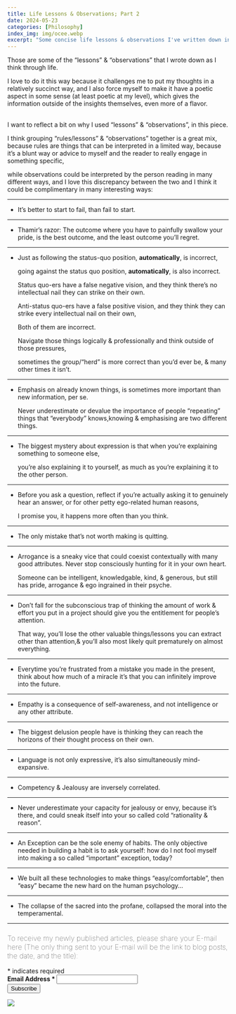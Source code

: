 ```yaml
---
title: Life Lessons & Observations; Part 2
date: 2024-05-23 
categories: [Philosophy]
index_img: img/ocee.webp
excerpt: "Some concise life lessons & observations I've written down in a semi-poetic way.. "
---
```


Those are some of the “lessons” & “observations” that I wrote down as I think through life.

I love to do it this way because it challenges me to put my thoughts in a relatively succinct way, and I also force myself to make it have a poetic aspect in some sense (at least poetic at my level), which gives the information outside of the insights themselves, even more of a flavor.
<br><br>

I want to reflect a bit on why I used “lessons” & “observations”, in this piece.

I think grouping “rules/lessons” & “observations” together is a great mix, because rules are things that can be interpreted in a limited way, because it’s a blunt way or advice to myself and the reader to really engage in something specific,

while observations could be interpreted by the person reading in many different ways, and I love this discrepancy between the two and I think it could be complimentary in many interesting ways:
<br>
<hr>

* It’s better to start to fail, than fail to start.
<hr>

* Thamir’s razor: 
The outcome where you have to painfully swallow your pride, is the best outcome, and the least outcome you’ll regret.
<hr>

* Just as following the status-quo position, <b>automatically</b>, is incorrect, 

    going against the status quo position, <b>automatically</b>, is also incorrect.

    Status quo-ers have a false negative vision, and they think there’s no intellectual nail they can strike on their own.

    Anti-status quo-ers have a false positive vision, and they think they can strike every intellectual nail on their own,

    Both of them are incorrect.

    Navigate those things logically & professionally and think outside of those pressures,

    sometimes the group/“herd” is more correct than you’d ever be, & many other times it isn’t.
<hr>

* Emphasis on already known things, is sometimes more important than new information, per se.

    Never underestimate or devalue the importance of people “repeating” things that “everybody” knows,knowing & emphasising are two different things.
<hr>

* The biggest mystery about expression is that when you’re explaining something to someone else, 
    
    you’re also explaining it to yourself, as much as you’re explaining it to the other person. 
<hr>

* Before you ask a question, reflect if you’re actually asking it to genuinely hear an answer, or for other petty ego-related human reasons, 
    
    I promise you, it happens more often than you think.
<hr>

* The only mistake that’s not worth making is quitting.
<hr>

* Arrogance is a sneaky vice that could coexist contextually with many good attributes. Never stop consciously hunting for it in your own heart.

    Someone can be intelligent, knowledgable, kind, & generous, but still has pride, arrogance & ego ingrained in their psyche.
<hr>

* Don’t fall for the subconscious trap of thinking the amount of work & effort you put in a project should give you the entitlement for people’s attention. 

    That way, you’ll lose the other valuable things/lessons you can extract other than attention,& you’ll also most likely quit prematurely on almost everything.
<hr>

* Everytime you’re frustrated from a mistake you made in the present, think about how much of a miracle it’s that you can infinitely improve into the future.
<hr>

* Empathy is a consequence of self-awareness, and not intelligence or any other attribute.
<hr>

* The biggest delusion people have is thinking they can reach the horizons of their thought process on their own. 
<hr>

* Language is not only expressive, it’s also simultaneously mind-expansive.
<hr>

* Competency & Jealousy are inversely correlated.
<hr>

* Never underestimate your capacity for jealousy or envy, because it’s there, and could sneak itself into your so called cold “rationality & reason”.
<hr>

* An Exception can be the sole enemy of habits. The only objective needed in building a habit is to ask yourself: how do I not fool myself into making a so called “important” exception, today?
<hr>

* We built all these technologies to make things “easy/comfortable”, then “easy” became the new hard on the human psychology…
<hr>

* The collapse of the sacred into the profane, collapsed the moral into the temperamental.

<hr>
<!-- Begin Mailchimp Signup Form -->
<link href="//cdn-images.mailchimp.com/embedcode/classic-10_7_dtp.css" rel="stylesheet" type="text/css">
<style type="text/css">
     #mc_embed_signup{ clear:left; font:10px;  align-items:center; }
	/* Add your own Mailchimp form style overrides in your site stylesheet or in this style block.
	   We recommend moving this block and the preceding CSS link to the HEAD of your HTML file. */
</style>
<div class="ssty">
<div id="mc_embed_signup">
  <form action="https://ideagnose.us12.list-manage.com/subscribe/post?u=463c6029de93ae83594496f4e&amp;id=c852f2020c&amp;f_id=001eb9e0f0" method="post" id="mc-embedded-subscribe-form" name="mc-embedded-subscribe-form" class="validate" target="_blank" novalidate>
    <div id="mc_embed_signup_scroll">
	<h3 style=font-weight:lighter;>To receive my newly published articles, please share your E-mail here (The only thing sent to your E-mail will be the link to blog posts, the date, and the title):</h3>
<div class="indicates-required"><span class="asterisk">*</span> indicates required</div>
<div class="mc-field-group">
	<label for="mce-EMAIL" style=font-weight:bold;>Email Address  <span class="asterisk">*</span>
</label>
	<input type="email" value="" name="EMAIL" class="required email" id="mce-EMAIL"><span id="mce-EMAIL-HELPERTEXT" class="helper_text"></span>
</div>
	<div id="mce-responses" class="clear foot">
		<div class="response" id="mce-error-response" style="display:none"></div>
		<div class="response" id="mce-success-response" style="display:none"></div>
	</div>    <!-- real people should not fill this in and expect good things - do not remove this or risk form bot signups-->
    <div style="position: absolute; left: -5000px;" aria-hidden="true"><input type="text" name="b_463c6029de93ae83594496f4e_c852f2020c" tabindex="-1" value=""></div>
        <div class="optionalParent">
            <div class="clear foot">
                <input type="submit" value="Subscribe" name="subscribe" id="mc-embedded-subscribe" class="button">
                <p class="brandingLogo"><a href="http://eepurl.com/h9K0LX" title="Mailchimp - email marketing made easy and fun"><img src="https://eep.io/mc-cdn-images/template_images/branding_logo_text_dark_dtp.svg"></a></p>
            </div>
        </div>
    </div>
</form>
</div>
</div>
<script type='text/javascript' src='//s3.amazonaws.com/downloads.mailchimp.com/js/mc-validate.js'></script><script type='text/javascript'>(function($) {window.fnames = new Array(); window.ftypes = new Array();fnames[0]='EMAIL';ftypes[0]='email';fnames[1]='FNAME';ftypes[1]='text';fnames[2]='LNAME';ftypes[2]='text';fnames[3]='ADDRESS';ftypes[3]='address';fnames[4]='PHONE';ftypes[4]='phone';fnames[5]='BIRTHDAY';ftypes[5]='birthday';}(jQuery));var $mcj = jQuery.noConflict(true);</script>
<!--End mc_embed_signup-->
